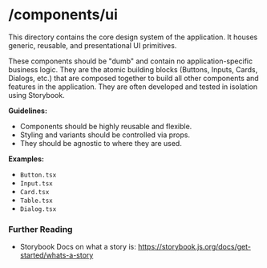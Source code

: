 # /components/ui

This directory contains the core design system of the application. It houses generic, reusable, and presentational UI primitives.

These components should be "dumb" and contain no application-specific business logic. They are the atomic building blocks (Buttons, Inputs, Cards, Dialogs, etc.) that are composed together to build all other components and features in the application. They are often developed and tested in isolation using Storybook.

**Guidelines:**

- Components should be highly reusable and flexible.
- Styling and variants should be controlled via props.
- They should be agnostic to where they are used.

**Examples:**

- `Button.tsx`
- `Input.tsx`
- `Card.tsx`
- `Table.tsx`
- `Dialog.tsx`

### Further Reading

- Storybook Docs on what a story is: https://storybook.js.org/docs/get-started/whats-a-story
